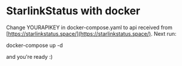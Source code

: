 # StarlinkStatus with docker

Change YOURAPIKEY in docker-compose.yaml to api received from [https://starlinkstatus.space/](https://starlinkstatus.space/). Next run:

docker-compose up -d

and you're ready :)
